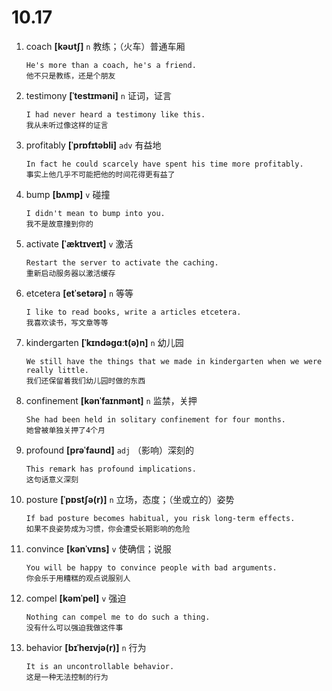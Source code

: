 # 10.17










1. coach **[kəʊtʃ]** `n` 教练；（火车）普通车厢
    ```
    He's more than a coach, he's a friend.
    他不只是教练，还是个朋友
    ```

2. testimony **[ˈtestɪməni]** `n` 证词，证言
    ```
    I had never heard a testimony like this.
    我从未听过像这样的证言
    ```

3. profitably **[ˈprɒfɪtəbli]** `adv` 有益地
    ```
    In fact he could scarcely have spent his time more profitably.
    事实上他几乎不可能把他的时间花得更有益了
    ```

4. bump **[bʌmp]** `v` 碰撞
    ```
    I didn't mean to bump into you.
    我不是故意撞到你的
    ```

5. activate **[ˈæktɪveɪt]** `v` 激活
    ```
    Restart the server to activate the caching.
    重新启动服务器以激活缓存
    ```

6. etcetera **[etˈsetərə]** `n` 等等
    ```
    I like to read books, write a articles etcetera.
    我喜欢读书，写文章等等
    ```

7. kindergarten **[ˈkɪndəɡɑːt(ə)n]** `n` 幼儿园
    ```
    We still have the things that we made in kindergarten when we were really little.
    我们还保留着我们幼儿园时做的东西
    ```

8. confinement **[kənˈfaɪnmənt]** `n` 监禁，关押
    ```
    She had been held in solitary confinement for four months.
    她曾被单独关押了4个月
    ```

9. profound **[prəˈfaʊnd]** `adj` （影响）深刻的
    ```
    This remark has profound implications.
    这句话意义深刻
    ```

10. posture **[ˈpɒstʃə(r)]** `n` 立场，态度；（坐或立的）姿势
    ```
    If bad posture becomes habitual, you risk long-term effects.
    如果不良姿势成为习惯，你会遭受长期影响的危险
    ```

11. convince **[kənˈvɪns]** `v` 使确信；说服
    ```
    You will be happy to convince people with bad arguments.
    你会乐于用糟糕的观点说服别人
    ```

12. compel **[kəmˈpel]** `v` 强迫
    ```
    Nothing can compel me to do such a thing.
    没有什么可以强迫我做这件事
    ```

13. behavior **[bɪˈheɪvjə(r)]** `n` 行为
    ```
    It is an uncontrollable behavior.
    这是一种无法控制的行为
    ```
